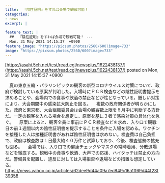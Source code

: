 ```yaml
---
title:  『陰性証明』をすれば会場で観戦可能！  
categories:
- news
excerpt: |
  
feature_text: |
  ##  『陰性証明』をすれば会場で観戦可能！ ...
  Mon, 31 May 2021 14:15:37  +0900
feature_image: "https://picsum.photos/2560/600?image=733"
image: "https://picsum.photos/2560/600?image=733"
---
```


[https://asahi.5ch.net/test/read.cgi/newsplus/1622438137/](https://asahi.5ch.net/test/read.cgi/newsplus/1622438137/)
posted on Mon, 31 May 2021 14:15:37  +0900

<!--more-->

　夏の東京五輪・パラリンピックの観客の新型コロナウイルス対策について、政府が検討している原案が判明した。入場時にＰＣＲ検査などの陰性証明書提示を求めることや、会場内での食事や飲酒の禁止などが柱となっている。厳しい対策により、大会期間中の感染拡大防止を図る。 　複数の政府関係者が明らかにした。政府と東京都、大会組織委員会は会場の観客数上限を６月中に判断する方針だ。一定の観客を入れる場合を想定し、原案を基に３者で感染対策の具体化を急ぐ。 　原案によると、観客全員に事前にＰＣＲ検査などを求め、入り口で観戦日の前１週間以内の陰性証明書を提示することを条件に入場を認める。ワクチンを接種した人は接種証明書があれば陰性証明書は求めない。検査費は自己負担で、政府は検査数は１日最大約４０万件と試算しており、今後、検査態勢の拡充も図る。 　会場では、入り口での健康チェックやマスクの常時着用、分散退場などを徹底する。観戦中の食事や飲酒、大声での応援、ハイタッチは禁止の方向だ。警備員を配置し、違反に対しては入場拒否や退場などの措置も想定している。 https://news.yahoo.co.jp/articles/62dee9d44a09a7ed849c16a1ff69d44f23f39358
